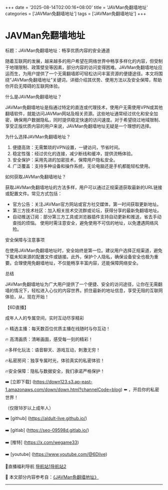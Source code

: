 +++
date = '2025-08-14T02:00:16+08:00'
title = 'JAVMan免翻墙地址'
categories = ['JAVMan免翻墙地址']
tags = ['JAVMan免翻墙地址']
+++

# JAVMan免翻墙地址

标题：JAVMan免翻墙地址：畅享优质内容的安全通道

随着互联网的发展，越来越多的用户希望在网络世界中畅享多样化的内容，但受制于地理限制、政策壁垒等因素，部分内容的访问变得困难。JAVMan免翻墙地址应运而生，为用户提供了一个无需翻墙即可轻松访问丰富资源的便捷途径。本文将围绕“JAVMan免翻墙地址”关键词，详细介绍其优势、使用方法以及安全保障，帮助你开启无障碍的互联网体验。

什么是JAVMan免翻墙地址？

JAVMan免翻墙地址是指通过特定的直连或代理技术，使用户无需使用VPN或其他翻墙软件，就能访问JAVMan网站及相关资源。这些地址通常经过优化和安全加密，确保用户数据隐私，同时提供稳定快速的访问速度。对于希望绕过地域限制、享受正版优质内容的用户来说，JAVMan免翻墙地址无疑是一个理想的选择。

为什么选择JAVMan免翻墙地址？

1. 便捷高效：无需繁琐的VPN设置，一键访问，节省时间。
2. 稳定性强：经过优化的连接，减少断线和缓冲，提供流畅体验。
3. 安全保护：采用先进的加密技术，保障用户隐私安全。
4. 广泛覆盖：支持多种设备和操作系统，无论电脑还是手机都能轻松使用。

如何获取JAVMan免翻墙地址？

获取JAVMan免翻墙地址的方法多样，用户可以通过正规渠道获取最新的URL链接或配置文件。常见方式包括：

- 官方公告：关注JAVMan官方网站或官方社交媒体，第一时间获取更新地址。
- 第三方技术社区：加入相关技术交流群或论坛，获得分享的最新免翻墙地址。
- 自动推送订阅：部分第三方工具或浏览器插件支持自动更新和推送，省去手动查找的烦恼。
使用时需注意安全，避免使用不可信的地址，以免遭遇网络风险。

安全保障与注意事项

在使用JAVMan免翻墙地址时，安全始终是第一位。建议用户选择正规渠道，避免下载未知来源的配置文件或链接。此外，保护个人隐私，确保设备安全也极为重要。合理使用免翻墙地址，不仅能畅享丰富内容，还能保障网络安全。

总结

JAVMan免翻墙地址为广大用户提供了一个便捷、安全的访问途径，让你在无需翻墙的情况下，轻松进入心仪的内容世界。抓住最新的地址信息，享受无阻的互联网体验，从，现在开始！

【6D直播】

成年人人的专属空间，实时互动尽享精彩

🔥 精选主播：每天数百位优质主播在线随时与你互动！

🔥 高清画质：清晰画面，感受每一刻的精彩！

🔥多样化玩法：语音聊天、游戏互动，刺激无穷！

🔥私密房间：独享专属时光，体验真实的私密体验！

🔥安全保障：隐私与数据安全，我们承诺严格保护！

➡️ [立即下载] (https://down123.s3.ap-east-1.amazonaws.com/down/down.html?channelCode=blog) ⬅️ ，开启你的私密世界！

（仅限18岁以上成年人）

➡️ [github] (https://aldult-live.github.io/)

➡️ [gitlab] (https://seo-09598d.gitlab.io/)

➡️ [推特] (https://x.com/wegame33)

➡️ [youtube] (https://www.youtube.com/@6Dlive)

🔞直播福利导航   [导航站1](https://webstack-86085a.gitlab.io/)[导航站2](https://onlygit123-2.github.io/)


📘 本文部分内容参考自：[《JAVMan免翻墙地址》](https://webstack-hugo-1.pages.dev/)

---
